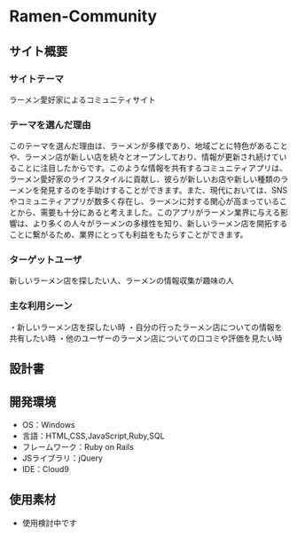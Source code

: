 # Ramen-Community

## サイト概要
### サイトテーマ
ラーメン愛好家によるコミュニティサイト

### テーマを選んだ理由
このテーマを選んだ理由は、ラーメンが多様であり、地域ごとに特色があることや、ラーメン店が新しい店を続々とオープンしており、情報が更新され続けていることに注目したからです。このような情報を共有するコミュニティアプリは、ラーメン愛好家のライフスタイルに貢献し、彼らが新しいお店や新しい種類のラーメンを発見するのを手助けすることができます。また、現代においては、SNSやコミュニティアプリが数多く存在し、ラーメンに対する関心が高まっていることから、需要も十分にあると考えました。このアプリがラーメン業界に与える影響は、より多くの人々がラーメンの多様性を知り、新しいラーメン店を開拓することに繋がるため、業界にとっても利益をもたらすことができます。

### ターゲットユーザ
新しいラーメン店を探したい人、ラーメンの情報収集が趣味の人

### 主な利用シーン
・新しいラーメン店を探したい時
・自分の行ったラーメン店についての情報を共有したい時
・他のユーザーのラーメン店についての口コミや評価を見たい時


## 設計書



## 開発環境
- OS：Windows
- 言語：HTML,CSS,JavaScript,Ruby,SQL
- フレームワーク：Ruby on Rails
- JSライブラリ：jQuery
- IDE：Cloud9

## 使用素材
- 使用検討中です


